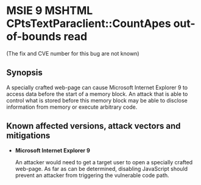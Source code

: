 MSIE 9 MSHTML CPtsTextParaclient::CountApes out-of-bounds read
==============================================================
(The fix and CVE number for this bug are not known)

Synopsis
--------
A specially crafted web-page can cause Microsoft Internet Explorer 9 to access
data before the start of a memory block. An attack that is able to control
what is stored before this memory block may be able to disclose information
from memory or execute arbitrary code.


Known affected versions, attack vectors and mitigations
-------------------------------------------------------
+ **Microsoft Internet Explorer 9**

  An attacker would need to get a target user to open a specially crafted
  web-page. As far as can be determined, disabling JavaScript should prevent an
  attacker from triggering the vulnerable code path.
